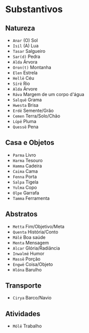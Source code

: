 # Substantivos

## Natureza

-   `Anar` (O) Sol
-   `Isil` (A) Lua
-   `Tasar` Salgueiro
-   `Sar(d)` Pedra
-   `Alda` Árvora
-   `Oron(t)` Montanha
-   `Elen` Estrela
-   `Hellë` Céu
-   `Sírë` Rio
-   `Alda` Árvore
-   `Ráva` Margem de um corpo d'água
-   `Salquë` Grama
-   `Hwesta` Brisa
-   `Erdë` Semente/Grão
-   `Cemen` Terra/Solo/Chão
-   `Lúpë` Pluma
-   `Quessë` Pena

## Casa e Objetos

-   `Parma` Livro
-   `Harma` Tesouro
-   `Hamma` Cadeira
-   `Caima` Cama
-   `Fenna` Porta
-   `Salpa` Tigela
-   `Yulma` Copo
-   `Olpe` Garrafa
-   `Tamma` Ferramenta

## Abstratos

-   `Metta` Fim/Objetivo/Meta
-   `Quenta` História/Conto
-   `Málë` Boa saúde
-   `Menta` Mensagem
-   `Alcar` Glória/Radiância
-   `Inwalmë` Humor
-   `Massë` Porção
-   `Engwë` Coisa/Objeto
-   `Hlóna` Barulho

## Transporte

-   `Cirya` Barco/Navio

## Atividades

-   `Mólë` Trabalho

